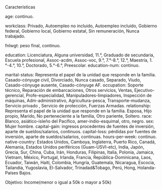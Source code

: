 Características

age: continuo.

workclass: Privado, Autoempleo no incluido, Autoempleo incluido, Gobierno federal, Gobierno local, Gobierno estatal, Sin remuneración, Nunca trabajado.

fnlwgt: peso final, continuo.

education: Licenciatura, Alguna universidad, 11.°, Graduado de secundaria, Escuela profesional, Assoc-acdm, Assoc-voc, 9.°, 7.°-8.°, 12.°, Maestría, 1.°-4.°, 10.°, Doctorado, 5.°-6.°, Preescolar.
education-num: continuo.

marital-status: Representa el papel de la unidad que responde en la familia. Casado-cónyuge civil, Divorciado, Nunca casado, Separado, Viudo, Casado-cónyuge ausente, Casado-cónyuge AF.
occupation: Soporte técnico, Reparación de embarcaciones, Otros servicios, Ventas, Ejecutivo-gerencial, Profe-especialidad, Manipuladores-limpiadores, Inspección de máquinas, Adm-administrativo, Agricultura-pesca, Transporte-mudanza, Servicio privado , Servicio de protección, Fuerzas Armadas.
relationship: Representa el papel de la unidad que responde en la familia. Esposa, Hijo propio, Marido, No perteneciente a la familia, Otro pariente, Soltero.
race: Blanco, asiático-isleño del Pacífico, amer-indio-esquimal, otro, negro.
sex: Mujer hombre.
capital-gain: ingresos procedentes de fuentes de inversión, aparte de sueldos/salarios, continuos.
capital-loss: pérdidas por fuentes de inversión, aparte de sueldos/salarios, continuas.
hours-per-week: continuo.
native-country: Estados Unidos, Camboya, Inglaterra, Puerto Rico, Canadá, Alemania, Estados Unidos periféricos (Guam-USVI-etc), India, Japón, Grecia, Sur, China, Cuba, Irán, Honduras, Filipinas, Italia, Polonia, Jamaica, Vietnam, México, Portugal, Irlanda, Francia, República-Dominicana, Laos, Ecuador, Taiwán, Haití, Colombia, Hungría, Guatemala, Nicaragua, Escocia, Tailandia, Yugoslavia, El-Salvador, Trinadad&Tobago, Perú, Hong, Holanda- Países Bajos.

Objetivo:
Income(menor o igual a 50k o mayor a 50k)

